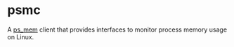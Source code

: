 # psmc

A [ps_mem](https://github.com/pixelb/ps_mem) client that provides interfaces to monitor process memory usage on Linux.